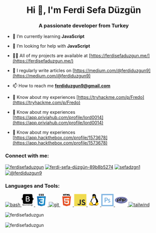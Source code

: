 <h1 align="center">Hi 👋, I'm Ferdi Sefa Düzgün</h1>
<h3 align="center">A passionate developer from Turkey</h3>

- 🌱 I’m currently learning **JavaScript**

- 🤝 I’m looking for help with **JavaScript**

- 👨‍💻 All of my projects are available at [https://ferdisefaduzgun.me/](https://ferdisefaduzgun.me/)

- 📝 I regularly write articles on [https://medium.com/@ferdiduzgun9](https://medium.com/@ferdiduzgun9)

- 📫 How to reach me **ferdiduzgun9@gmail.com**

- 📄 Know about my experiences [https://tryhackme.com/p/Fredo](https://tryhackme.com/p/Fredo)
- 📄 Know about my experiences [https://app.priviahub.com/profile/lord0014](https://app.priviahub.com/profile/lord0014)
- 📄 Know about my experiences [https://app.hackthebox.com/profile/1573678](https://app.hackthebox.com/profile/1573678)

<h3 align="left">Connect with me:</h3>
<p align="left">
<a href="https://twitter.com/ferdisefaduzgun" target="blank"><img align="center" src="https://raw.githubusercontent.com/rahuldkjain/github-profile-readme-generator/master/src/images/icons/Social/twitter.svg" alt="ferdisefaduzgun" height="30" width="40" /></a>
<a href="https://linkedin.com/in/ferdi-sefa-düzgün-89b8b5274" target="blank"><img align="center" src="https://raw.githubusercontent.com/rahuldkjain/github-profile-readme-generator/master/src/images/icons/Social/linked-in-alt.svg" alt="ferdi-sefa-düzgün-89b8b5274" height="30" width="40" /></a>
<a href="https://instagram.com/sefadzgn1" target="blank"><img align="center" src="https://raw.githubusercontent.com/rahuldkjain/github-profile-readme-generator/master/src/images/icons/Social/instagram.svg" alt="sefadzgn1" height="30" width="40" /></a>
<a href="https://medium.com/@ferdiduzgun9" target="blank"><img align="center" src="https://raw.githubusercontent.com/rahuldkjain/github-profile-readme-generator/master/src/images/icons/Social/medium.svg" alt="@ferdiduzgun9" height="30" width="40" /></a>
</p>

<h3 align="left">Languages and Tools:</h3>
<p align="left"> <a href="https://www.gnu.org/software/bash/" target="_blank" rel="noreferrer"> <img src="https://www.vectorlogo.zone/logos/gnu_bash/gnu_bash-icon.svg" alt="bash" width="40" height="40"/> </a> <a href="https://getbootstrap.com" target="_blank" rel="noreferrer"> <img src="https://raw.githubusercontent.com/devicons/devicon/master/icons/bootstrap/bootstrap-plain-wordmark.svg" alt="bootstrap" width="40" height="40"/> </a> <a href="https://www.w3schools.com/css/" target="_blank" rel="noreferrer"> <img src="https://raw.githubusercontent.com/devicons/devicon/master/icons/css3/css3-original-wordmark.svg" alt="css3" width="40" height="40"/> </a> <a href="https://git-scm.com/" target="_blank" rel="noreferrer"> <img src="https://www.vectorlogo.zone/logos/git-scm/git-scm-icon.svg" alt="git" width="40" height="40"/> </a> <a href="https://www.w3.org/html/" target="_blank" rel="noreferrer"> <img src="https://raw.githubusercontent.com/devicons/devicon/master/icons/html5/html5-original-wordmark.svg" alt="html5" width="40" height="40"/> </a> <a href="https://developer.mozilla.org/en-US/docs/Web/JavaScript" target="_blank" rel="noreferrer"> <img src="https://raw.githubusercontent.com/devicons/devicon/master/icons/javascript/javascript-original.svg" alt="javascript" width="40" height="40"/> </a> <a href="https://www.linux.org/" target="_blank" rel="noreferrer"> <img src="https://raw.githubusercontent.com/devicons/devicon/master/icons/linux/linux-original.svg" alt="linux" width="40" height="40"/> </a> <a href="https://www.photoshop.com/en" target="_blank" rel="noreferrer"> <img src="https://raw.githubusercontent.com/devicons/devicon/master/icons/photoshop/photoshop-line.svg" alt="photoshop" width="40" height="40"/> </a> <a href="https://www.php.net" target="_blank" rel="noreferrer"> <img src="https://raw.githubusercontent.com/devicons/devicon/master/icons/php/php-original.svg" alt="php" width="40" height="40"/> </a> <a href="https://tailwindcss.com/" target="_blank" rel="noreferrer"> <img src="https://www.vectorlogo.zone/logos/tailwindcss/tailwindcss-icon.svg" alt="tailwind" width="40" height="40"/> </a> </p>

<p><img align="center" src="https://github-readme-stats.vercel.app/api/top-langs?username=ferdisefaduzgun&show_icons=true&locale=en&layout=compact" alt="ferdisefaduzgun" /></p>

<p><img align="center" src="https://github-readme-streak-stats.herokuapp.com/?user=ferdisefaduzgun&" alt="ferdisefaduzgun" /></p>

